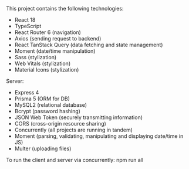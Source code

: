 This project contains the following technologies:
- React 18
- TypeScript
- React Router 6 (navigation)
- Axios (sending request to backend)
- React TanStack Query (data fetching and state management)
- Moment (date/time manipulation)
- Sass (stylization)
- Web Vitals (stylization)
- Material Icons (stylization)

Server:
- Express 4
- Prisma 5 (ORM for DB)
- MySQL2 (relational database)
- Bcrypt (password hashing)
- JSON Web Token (securely transmitting information)
- CORS (cross-origin resource sharing)
- Concurrently (all projects are running in tandem)
- Moment (parsing, validating, manipulating and displaying date/time in JS)
- Multer (uploading files)

To run the client and server via concurrently:
npm run all

